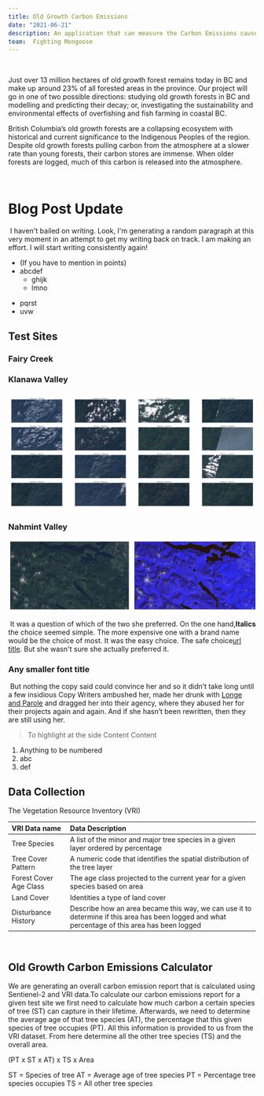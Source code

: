```yaml
---
title: Old Growth Carbon Emissions 
date: "2021-06-21"
description: An application that can measure the Carbon Emissions caused by old growth logging 
team:  Fighting Mongoose
---
```

​

Just over 13 million hectares of old growth forest remains today in BC and make up around 23% of all forested areas in the province. Our project will go in one of two possible directions: studying old growth forests in BC and modelling and predicting their decay; or, investigating the sustainability and environmental effects of overfishing and fish farming in coastal BC.

British Columbia’s old growth forests are a collapsing ecosystem with historical and current significance to the Indigenous Peoples of the region. Despite old growth forests pulling carbon from the atmosphere at a slower rate than young forests, their carbon stores are immense. When older forests are logged, much of this carbon is released into the atmosphere.


​
# Blog Post Update 
​
I haven't bailed on writing. Look, I'm generating a random paragraph at this very moment in an attempt to get my writing back on track. I am making an effort. I will start writing consistently again!
​
- (If you have to mention in points)
- abcdef
  - ghijk
  - lmno
* pqrst
* uvw
​
​
​
## Test Sites 

### Fairy Creek 


### Klanawa Valley 
![image](./Klawna_valley.png)


### Nahmint Valley
![nahmint](./nahmint.png)


​
It was a question of which of the two she preferred. On the one hand,**Italics** the choice seemed simple. The more expensive one with a brand name would be the choice of most. It was the easy choice. The safe choice[url title](http://<url>). But she wasn't sure she actually preferred it.
​
### Any smaller font title
​
But nothing the copy said could convince her and so it didn’t take long until a
few insidious Copy Writers ambushed her, made her drunk with
[Longe and Parole](http://google.com) and dragged her into their agency, where
they abused her for their projects again and again. And if she hasn’t been
rewritten, then they are still using her.
​
> To highlight at the side
> Content
> Content
​
​
1.  Anything to be numbered
2.  abc
3.  def
​
​
## Data Collection 

The Vegetation Resource Inventory (VRI) 

| VRI Data name      | Data Description  |
| :-----             | :---| 
| Tree Species       | A list of the minor and major tree species in a given layer ordered by percentage | 
| Tree Cover Pattern | A numeric code that identifies the spatial distribution of the tree layer  | 
| Forest Cover Age Class | The age class projected to the current year for a given species based on area  | 
| Land Cover           | Identities a type of land cover  | 
| Disturbance History  | Describe how an area became this way, we can use it to determine if this area has been logged and what percentage of this area has been logged  | 


​


## Old Growth Carbon Emissions Calculator  


We are generating an overall carbon emission report that is calculated using Sentienel-2 and VRI data.To calculate our carbon emissions report for a given test site we first need to calculate how much carbon a certain species of tree (ST) can capture in their lifetime. Afterwards, we need to determine the average age of that tree species (AT), the percentage that this given species of tree occupies (PT). All this information is provided to us from the VRI dataset. From here determine all the other tree species (TS) and the overall area. 

(PT x ST x AT) x TS x Area 

ST =  Species of tree
AT =  Average age of tree species
PT = Percentage tree species occupies
TS =  All other tree species


